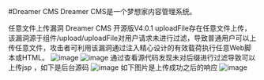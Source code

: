 #Dreamer CMS
Dreamer CMS是一个梦想家内容管理系统。

任意文件上传漏洞
Dreamer CMS 开源版V4.0.1 uploadFile存在任意文件上传，该漏洞源于组件/upload/uploadFile对用户请求未进行过滤，导致普通用户可以上传任意文件，攻击者可利用该漏洞通过注入精心设计的有效载荷执行任意Web脚本或HTML。
![image](https://github.com/foxju123/Foxju123.github.io/assets/40843725/ae202b56-4099-4aaa-8eda-9f18a419484e)
![image](https://github.com/foxju123/Foxju123.github.io/assets/40843725/c2b424d8-a241-4898-b380-e432228f413a)
通过查看源代码发现未对后缀进行过滤导致可以上传jsp ，如下是后台源码
![image](https://github.com/foxju123/Foxju123.github.io/assets/40843725/f71ccd5e-8eb5-47fb-b6f8-c3a1496f7d2b)
如下图片是上传成功之后的响应
![image](https://github.com/foxju123/Foxju123.github.io/assets/40843725/0946158f-fce0-4c47-96a6-d195992fe493)
